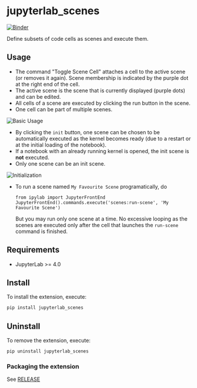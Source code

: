 # jupyterlab_scenes

[![Binder](https://mybinder.org/badge_logo.svg)](https://mybinder.org/v2/gh/schmidi314/jupyterlab-scenes/master?urlpath=lab)

Define subsets of code cells as scenes and execute them.

## Usage

* The command "Toggle Scene Cell" attaches a cell to the active scene (or removes it again). Scene membership is indicated by the purple dot at the right end of the cell.
* The active scene is the scene that is currently displayed (purple dots) and can be edited.
* All cells of a scene are executed by clicking the run button in the scene.
* One cell can be part of multiple scenes.

![Basic Usage](https://github.com/schmidi314/jupyterlab-scenes/blob/master/gifs/scenes_basic.gif?raw=true)


* By clicking the `init` button, one scene can be chosen to be automatically executed as the kernel becomes ready (due to a restart or at the initial loading of the notebook).
* If a notebook with an already running kernel is opened, the init scene is __not__ executed.
* Only one scene can be an init scene.

![Initialization](https://github.com/schmidi314/jupyterlab-scenes/blob/master/gifs/scenes_init.gif?raw=true)


* To run a scene named `My Favourite Scene` programatically, do
    ```
    from ipylab import JupyterFrontEnd
    JupyterFrontEnd().commands.execute('scenes:run-scene', 'My Favourite Scene')
    ```
    But you may run only one scene at a time. No excessive looping as the scenes are executed only after the cell that launches the `run-scene` command is finished.


## Requirements

* JupyterLab >= 4.0

## Install

To install the extension, execute:

```bash
pip install jupyterlab_scenes
```

## Uninstall

To remove the extension, execute:

```bash
pip uninstall jupyterlab_scenes
```


### Packaging the extension

See [RELEASE](RELEASE.md)
